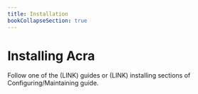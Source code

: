 ```yaml
---
title: Installation
bookCollapseSection: true
---
```


# Installing Acra

Follow one of the (LINK) guides or (LINK) installing sections of Configuring/Maintaining guide. 
